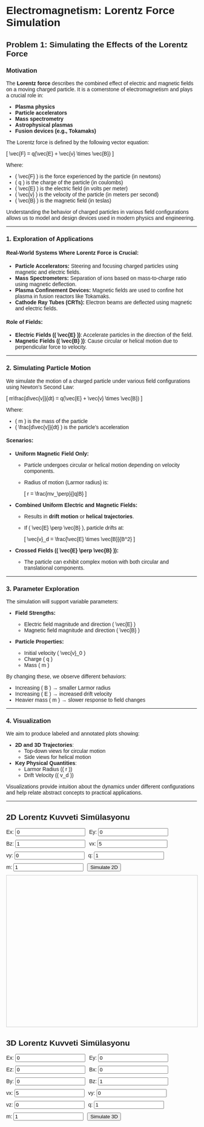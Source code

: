# Electromagnetism: Lorentz Force Simulation

## Problem 1: Simulating the Effects of the Lorentz Force

### Motivation

The **Lorentz force** describes the combined effect of electric and magnetic fields on a moving charged particle. It is a cornerstone of electromagnetism and plays a crucial role in:

- **Plasma physics**
- **Particle accelerators**
- **Mass spectrometry**
- **Astrophysical plasmas**
- **Fusion devices (e.g., Tokamaks)**

The Lorentz force is defined by the following vector equation:

\[
\vec{F} = q(\vec{E} + \vec{v} \times \vec{B})
\]

Where:
- \( \vec{F} \) is the force experienced by the particle (in newtons)
- \( q \) is the charge of the particle (in coulombs)
- \( \vec{E} \) is the electric field (in volts per meter)
- \( \vec{v} \) is the velocity of the particle (in meters per second)
- \( \vec{B} \) is the magnetic field (in teslas)

Understanding the behavior of charged particles in various field configurations allows us to model and design devices used in modern physics and engineering.

---

### 1. Exploration of Applications

#### Real-World Systems Where Lorentz Force is Crucial:

- **Particle Accelerators:** Steering and focusing charged particles using magnetic and electric fields.
- **Mass Spectrometers:** Separation of ions based on mass-to-charge ratio using magnetic deflection.
- **Plasma Confinement Devices:** Magnetic fields are used to confine hot plasma in fusion reactors like Tokamaks.
- **Cathode Ray Tubes (CRTs):** Electron beams are deflected using magnetic and electric fields.

#### Role of Fields:

- **Electric Fields (\( \vec{E} \))**: Accelerate particles in the direction of the field.
- **Magnetic Fields (\( \vec{B} \))**: Cause circular or helical motion due to perpendicular force to velocity.

---

### 2. Simulating Particle Motion

We simulate the motion of a charged particle under various field configurations using Newton’s Second Law:

\[
m\frac{d\vec{v}}{dt} = q(\vec{E} + \vec{v} \times \vec{B})
\]

Where:
- \( m \) is the mass of the particle
- \( \frac{d\vec{v}}{dt} \) is the particle’s acceleration

#### Scenarios:

- **Uniform Magnetic Field Only:**
  - Particle undergoes circular or helical motion depending on velocity components.
  - Radius of motion (Larmor radius) is:

    \[
    r = \frac{mv_\perp}{|q|B}
    \]

- **Combined Uniform Electric and Magnetic Fields:**
  - Results in **drift motion** or **helical trajectories**.
  - If \( \vec{E} \perp \vec{B} \), particle drifts at:

    \[
    \vec{v}_d = \frac{\vec{E} \times \vec{B}}{B^2}
    \]

- **Crossed Fields (\( \vec{E} \perp \vec{B} \)):**
  - The particle can exhibit complex motion with both circular and translational components.

---

### 3. Parameter Exploration

The simulation will support variable parameters:

- **Field Strengths:**
  - Electric field magnitude and direction \( \vec{E} \)
  - Magnetic field magnitude and direction \( \vec{B} \)

- **Particle Properties:**
  - Initial velocity \( \vec{v}_0 \)
  - Charge \( q \)
  - Mass \( m \)

By changing these, we observe different behaviors:

- Increasing \( B \) → smaller Larmor radius
- Increasing \( E \) → increased drift velocity
- Heavier mass \( m \) → slower response to field changes

---

### 4. Visualization

We aim to produce labeled and annotated plots showing:

- **2D and 3D Trajectories**:
  - Top-down views for circular motion
  - Side views for helical motion
- **Key Physical Quantities**:
  - Larmor Radius (\( r \))
  - Drift Velocity (\( v_d \))

Visualizations provide intuition about the dynamics under different configurations and help relate abstract concepts to practical applications.

---
<!DOCTYPE html>
<html lang="en">
<head>
  <meta charset="UTF-8">
  <title>2D & 3D Lorentz Simülasyonu</title>
  <style>
    body {
      margin: 0;
      font-family: sans-serif;
    }

    .section {
      border-bottom: 2px solid #ddd;
      padding: 20px;
    }

    .controls {
      display: flex;
      flex-wrap: wrap;
      gap: 10px;
      margin-bottom: 10px;
    }

    .controls label {
      min-width: 90px;
    }

    canvas {
      border: 1px solid #ccc;
      width: 100%;
      height: 400px;
      display: block;
    }

    #container3d {
      width: 100%;
      height: 500px;
    }
  </style>
</head>
<body>

<!-- 2D Simülasyon Bölümü -->
<div class="section">
  <h2>2D Lorentz Kuvveti Simülasyonu</h2>
  <div class="controls">
    <label>Ex: <input type="number" id="Ex2D" value="0"></label>
    <label>Ey: <input type="number" id="Ey2D" value="0"></label>
    <label>Bz: <input type="number" id="Bz2D" value="1"></label>
    <label>vx: <input type="number" id="vx2D" value="5"></label>
    <label>vy: <input type="number" id="vy2D" value="0"></label>
    <label>q: <input type="number" id="q2D" value="1"></label>
    <label>m: <input type="number" id="m2D" value="1"></label>
    <button onclick="run2DSimulation()">Simulate 2D</button>
  </div>
  <canvas id="canvas2d"></canvas>
</div>

<!-- 3D Simülasyon Bölümü -->
<div class="section">
  <h2>3D Lorentz Kuvveti Simülasyonu</h2>
  <div class="controls">
    <label>Ex: <input type="number" id="Ex3D" value="0"></label>
    <label>Ey: <input type="number" id="Ey3D" value="0"></label>
    <label>Ez: <input type="number" id="Ez3D" value="0"></label>
    <label>Bx: <input type="number" id="Bx3D" value="0"></label>
    <label>By: <input type="number" id="By3D" value="0"></label>
    <label>Bz: <input type="number" id="Bz3D" value="1"></label>
    <label>vx: <input type="number" id="vx3D" value="5"></label>
    <label>vy: <input type="number" id="vy3D" value="0"></label>
    <label>vz: <input type="number" id="vz3D" value="0"></label>
    <label>q: <input type="number" id="q3D" value="1"></label>
    <label>m: <input type="number" id="m3D" value="1"></label>
    <button onclick="run3DSimulation()">Simulate 3D</button>
  </div>
  <div id="container3d"></div>
</div>

<!-- Three.js Kütüphanesi -->
<script src="https://cdn.jsdelivr.net/npm/three@0.157.0/build/three.min.js"></script>
<script src="https://cdn.jsdelivr.net/npm/three@0.157.0/examples/js/controls/OrbitControls.js"></script>

<script>
  // ==== 2D SIMÜLASYON ====
  const canvas2d = document.getElementById("canvas2d");
  const ctx2d = canvas2d.getContext("2d");

  function run2DSimulation() {
    const Ex = parseFloat(document.getElementById("Ex2D").value);
    const Ey = parseFloat(document.getElementById("Ey2D").value);
    const Bz = parseFloat(document.getElementById("Bz2D").value);
    const vx0 = parseFloat(document.getElementById("vx2D").value);
    const vy0 = parseFloat(document.getElementById("vy2D").value);
    const q = parseFloat(document.getElementById("q2D").value);
    const m = parseFloat(document.getElementById("m2D").value);

    canvas2d.width = canvas2d.clientWidth;
    canvas2d.height = 400;

    ctx2d.clearRect(0, 0, canvas2d.width, canvas2d.height);
    ctx2d.beginPath();

    let x = 0, y = 0;
    let vx = vx0, vy = vy0;
    const dt = 0.02, steps = 2000, scale = 5;

    ctx2d.moveTo(canvas2d.width / 2, canvas2d.height / 2);

    for (let i = 0; i < steps; i++) {
      const Fx = q * (Ex + vy * Bz);
      const Fy = q * (Ey - vx * Bz);
      const ax = Fx / m, ay = Fy / m;
      vx += ax * dt;
      vy += ay * dt;
      x += vx * dt;
      y += vy * dt;
      ctx2d.lineTo(canvas2d.width / 2 + x * scale, canvas2d.height / 2 - y * scale);
    }

    ctx2d.strokeStyle = "blue";
    ctx2d.stroke();
  }

  // ==== 3D SIMÜLASYON ====
  let scene, camera, renderer, controls, line;
  const container3d = document.getElementById("container3d");

  function init3D() {
    scene = new THREE.Scene();
    camera = new THREE.PerspectiveCamera(75, container3d.clientWidth / container3d.clientHeight, 0.1, 1000);
    camera.position.set(50, 50, 50);

    renderer = new THREE.WebGLRenderer();
    renderer.setSize(container3d.clientWidth, container3d.clientHeight);
    container3d.appendChild(renderer.domElement);

    controls = new THREE.OrbitControls(camera, renderer.domElement);
    scene.add(new THREE.AxesHelper(20));

    animate();
  }

  function run3DSimulation() {
    if (line) scene.remove(line);

    const Ex = parseFloat(document.getElementById("Ex3D").value);
    const Ey = parseFloat(document.getElementById("Ey3D").value);
    const Ez = parseFloat(document.getElementById("Ez3D").value);
    const Bx = parseFloat(document.getElementById("Bx3D").value);
    const By = parseFloat(document.getElementById("By3D").value);
    const Bz = parseFloat(document.getElementById("Bz3D").value);
    const vx0 = parseFloat(document.getElementById("vx3D").value);
    const vy0 = parseFloat(document.getElementById("vy3D").value);
    const vz0 = parseFloat(document.getElementById("vz3D").value);
    const q = parseFloat(document.getElementById("q3D").value);
    const m = parseFloat(document.getElementById("m3D").value);

    let x = 0, y = 0, z = 0;
    let vx = vx0, vy = vy0, vz = vz0;
    const dt = 0.02, steps = 3000;
    const points = [];

    for (let i = 0; i < steps; i++) {
      const Fx = q * (Ex + vy * Bz - vz * By);
      const Fy = q * (Ey + vz * Bx - vx * Bz);
      const Fz = q * (Ez + vx * By - vy * Bx);
      const ax = Fx / m, ay = Fy / m, az = Fz / m;
      vx += ax * dt;
      vy += ay * dt;
      vz += az * dt;
      x += vx * dt;
      y += vy * dt;
      z += vz * dt;
      points.push(new THREE.Vector3(x, y, z));
    }

    const geometry = new THREE.BufferGeometry().setFromPoints(points);
    const material = new THREE.LineBasicMaterial({ color: 0xff0000 });
    line = new THREE.Line(geometry, material);
    scene.add(line);
  }

  function animate() {
    requestAnimationFrame(animate);
    controls.update();
    renderer.render(scene, camera);
  }

  init3D();
</script>

<!DOCTYPE html>
<html lang="en">
<head>
  <meta charset="UTF-8" />
  <title>3D Test</title>
  <style>
    body { margin: 0; }
    #container3d { width: 100%; height: 100vh; }
  </style>
</head>
<body>
  <div id="container3d"></div>
  <script src="https://cdn.jsdelivr.net/npm/three@0.157.0/build/three.min.js"></script>
  <script src="https://cdn.jsdelivr.net/npm/three@0.157.0/examples/js/controls/OrbitControls.js"></script>
  <script>
    const container = document.getElementById('container3d');
    const scene = new THREE.Scene();
    const camera = new THREE.PerspectiveCamera(75, container.clientWidth / container.clientHeight, 0.1, 1000);
    camera.position.set(30, 30, 30);

    const renderer = new THREE.WebGLRenderer();
    renderer.setSize(container.clientWidth, container.clientHeight);
    container.appendChild(renderer.domElement);

    const controls = new THREE.OrbitControls(camera, renderer.domElement);
    scene.add(new THREE.AxesHelper(20));

    const geometry = new THREE.BoxGeometry();
    const material = new THREE.MeshBasicMaterial({ color: 0x00ff00, wireframe: true });
    const cube = new THREE.Mesh(geometry, material);
    scene.add(cube);

    function animate() {
      requestAnimationFrame(animate);
      controls.update();
      renderer.render(scene, camera);
    }
    animate();
  </script>
</body>
</html>


</body>
</html>



---

### Suggestions for Extensions

- Simulate **non-uniform magnetic fields** to model magnetic mirrors or advanced trap designs.
- Incorporate **relativistic effects** for particles approaching light speed.
- Add **collision effects** to simulate plasma interactions.

---

### References

- Griffiths, D. J. *Introduction to Electrodynamics*
- Jackson, J. D. *Classical Electrodynamics*
- Numerical Recipes in Python: Runge-Kutta Methods
